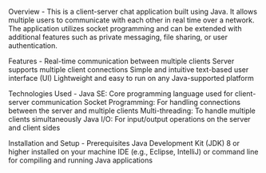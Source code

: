 Overview -
This is a client-server chat application built using Java. It allows multiple users to communicate with each other in real time over a network. The application utilizes socket programming and can be extended with additional features such as private messaging, file sharing, or user authentication.

Features -
Real-time communication between multiple clients
Server supports multiple client connections
Simple and intuitive text-based user interface (UI)
Lightweight and easy to run on any Java-supported platform

Technologies Used -
Java SE: Core programming language used for client-server communication
Socket Programming: For handling connections between the server and multiple clients
Multi-threading: To handle multiple clients simultaneously
Java I/O: For input/output operations on the server and client sides

Installation and Setup -
Prerequisites
Java Development Kit (JDK) 8 or higher installed on your machine
IDE (e.g., Eclipse, IntelliJ) or command line for compiling and running Java applications
